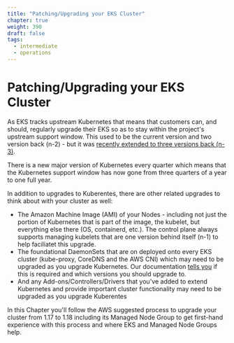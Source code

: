 ```yaml
---
title: "Patching/Upgrading your EKS Cluster"
chapter: true
weight: 390
draft: false
tags:
  - intermediate
  - operations
---
```


# Patching/Upgrading your EKS Cluster

As EKS tracks upstream Kubernetes that means that customers can, and should, regularly upgrade their EKS so as to stay within the project's upstream support window. This used to be the current version and two version back (n-2) - but it was [recently extended to three versions back (n-3)](https://kubernetes.io/blog/2020/08/31/kubernetes-1-19-feature-one-year-support/). 

There is a new major version of Kubernetes every quarter which means that the Kubernetes support window has now gone from three quarters of a year to one full year.

In addition to upgrades to Kuberentes, there are other related upgrades to think about with your cluster as well:

- The Amazon Machine Image (AMI) of your Nodes - including not just the portion of Kubernetes that is part of the image, the kubelet, but everything else there (OS, containerd, etc.). The control plane always supports managing kubelets that are one version behind itself (n-1) to help faciliatet this upgrade.
- The foundational DaemonSets that are on deployed onto every EKS cluster (kube-proxy, CoreDNS and the AWS CNI) which may need to be upgraded as you upgrade Kubernetes. Our documentation [tells you](https://docs.aws.amazon.com/eks/latest/userguide/update-cluster.html#w665aac14c15b5c17) if this is required and which versions you should upgrade to.
- And any Add-ons/Controllers/Drivers that you've added to extend Kubernetes and provide important cluster functionality may need to be upgraded as you upgrade Kuberentes

In this Chapter you'll follow the AWS suggested process to upgrade your cluster from 1.17 to 1.18 including its Managed Node Group to get first-hand experience with this process and where EKS and Managed Node Groups help.
